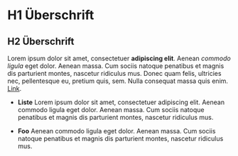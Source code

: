 # H1 Überschrift

## H2 Überschrift

Lorem ipsum dolor sit amet, consectetuer **adipiscing elit**. Aenean *commodo ligula* eget dolor. Aenean massa. Cum sociis natoque penatibus et magnis dis parturient montes, nascetur ridiculus mus. Donec quam felis, ultricies nec, pellentesque eu, pretium quis, sem. Nulla consequat massa quis enim. [Link](https://github.com/).

- **Liste**
Lorem ipsum dolor sit amet, consectetuer adipiscing elit. Aenean commodo ligula eget dolor. Aenean massa. Cum sociis natoque penatibus et magnis dis parturient montes, nascetur ridiculus mus.

- **Foo**
Aenean commodo ligula eget dolor. Aenean massa. Cum sociis natoque penatibus et magnis dis parturient montes, nascetur ridiculus mus.
